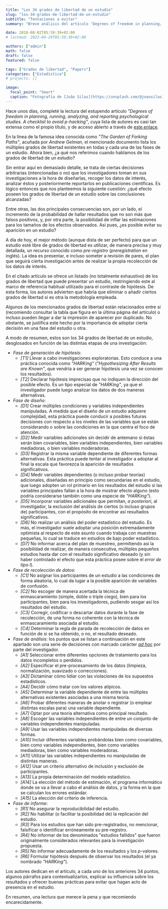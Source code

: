 ```yaml
---
title: "Los 34 grados de libertad de un estudio"
slug: "los-34-grados-de-libertad-de-un-estudio"
subtitle: "Tentaciones a evitar"
summary: "Breve análisis del artículo 'Degrees of freedom in planning, running, analyzing, and reporting psychological studies. A checklist to avoid p-hacking'."

date: 2018-08-02T05:59:39+02:00
# lastmod: 2023-04-29T05:59:39+02:00

authors: ["admin"]
math: false
draft: false
featured: false

tags: ["Grados de libertad", "Papers"]
categories: ["Estadística"]
# projects: []

image:
  focal_point: "Smart"
  caption: "Fotografía de [João Silas](https://unsplash.com/@joaosilas), disponible en [Unsplash](https://unsplash.com/photos/I_LgQ8JZFGE)."
---
```


Hace unos días, completé la lectura del estupendo artículo *"Degrees of freedom in planning, running, analyzing, and reporting psychological studies. A checklist to avoid p-hacking"*, cuya lista de autores es casi tan extensa como el propio título, y de acceso abierto a través de [este enlace](http://journal.frontiersin.org/article/10.3389/fpsyg.2016.01832/abstract). 

En la línea de la famosa idea conocida como *"The Garden of Forking Paths"*, acuñada por *Andrew Gelman*, el mencionado documento lista los múltiples grados de libertad existentes en todas y cada una de las fases de un estudio. Ahora bien, ¿a qué nos referimos cuando hablamos de los grados de libertad de un estudio? 

Sin entrar aquí en demasiado detalle, se trata de ciertas decisiones arbitrarias (intencionadas o no) que los investigadores toman en sus investigaciones a la hora de diseñarlas, recoger los datos de interés, analizar éstos y posteriormente reportarlos en publicaciones científicas. Es lógico entonces que nos planteemos la siguiente cuestión: ¿qué efecto poseen los grados de libertad de un estudio sobre las conclusiones alcanzadas? 

Entre otras, las dos principales consecuencias son, por un lado, el incremento de la probabilidad de hallar resultados que no son más que falsos positivos, y, por otra parte, la posibilidad de inflar las estimaciones para los tamaños de los efectos observados. Así pues, ¿es posible evitar su aparición en un estudio? 

A día de hoy, el mejor método (aunque dista de ser perfecto) para que un estudio esté libre de grados de libertad es utilizar, de manera precisa y muy detallada, un recurso conocido como *pre-registro* (*preregistration* en inglés). La idea es presentar, e incluso someter a revisión de pares, el plan que seguirá cierta investigación antes de realizar la propia recolección de los datos de interés.

En el citado artículo se ofrece un listado (no totalmente exhaustivo) de los grados de libertad que puede presentar un estudio, restringiendo este al marco de referencia habitual utilizado para el contraste de hipótesis. De esta forma, los autores advierten que habría que eliminar o añadir ciertos grados de libertad si es otra la metodología empleada.

Algunos de los mencionados grados de libertad están relacionados entre sí (recomiendo consultar la tabla que figura en la última página del artículo) o incluso pueden llegar a dar la impresión de aparecer por duplicado. No obstante, se justifica este hecho por la importancia de adoptar cierta decisión en una fase del estudio u otra.

A modo de resumen, estos son los 34 grados de libertad de un estudio, desglosados en función de las distintas etapas de una investigación:

- *Fase de generación de hipótesis*:
    - *[T1]* Llevar a cabo investigaciones exploratorias. Esto conduce a una práctica conocida como *"HARKing"* (*"Hypothesizing After Results are Known"*, que vendría a ser generar hipótesis una vez se conocen los resultados).
    - *[T2]* Declarar hipótesis imprecisas que no indiquen la dirección del posible efecto. Es un tipo especial de *"HARKing"*, ya que el investigador puede luego analizar los datos de dos maneras alternativas.
- *Fase de diseño*:
    - *[D1]* Crear múltiples condiciones y variables independientes manipuladas. A medida que el diseño de un estudio adquiere complejidad, esta práctica puede conducir a posibles futuras decisiones con respecto a los niveles de las variables que se están considerando o sobre las condiciones en la que centra el foco de atención.
    - *[D2]* Medir variables adicionales sin decidir de antemano si éstas serán bien covariables, bien variables independientes, bien variables mediadoras, o bien variables moderadoras.
    - *[D3]* Registrar la misma variable dependiente de diferentes formas alternativas. Esta práctica puede tentar al investigador a adoptar al final la escala que favorezca la aparición de resultados significativos.
    - *[D4]* Medir variables dependientes (o incluso probar teorías) adicionales, diseñadas en principio como secundarias en el estudio, que luego adopten un rol primario en los resultados del estudio si las variables principales fallan a la hora de mostrar efecto alguno (esto podría considerarse también como una especie de *"HARKing"*).
    - *[D5]* Incorporar variables adicionales que permitan, *a posteriori*, al investigador, la exclusión del análisis de ciertos (o incluso grupos de) participantes, con el propósito de encontrar así resultados significativos.
    - *[D6]* No realizar un análisis del poder estadístico del estudio. Es más, el investigador suele adoptar una posición extremadamente optimista al respecto de este asunto cuando trabaja con muestras pequeñas, lo cual se traduce en estudios de bajo poder estadístico.
    - *[D7]* No informar acerca del plan de muestreo, permitiendo así la posibilidad de realizar, de manera consecutiva, múltiples pequeños estudios hasta dar con el resultado significativo deseado (y sin haber controlado el efecto que esta práctica posee sobre el *error de tipo I*).
- *Fase de recolección de datos*:
    - *[C1]* No asignar los participantes de un estudio a las condiciones de forma aleatoria, lo cual da lugar a la posible aparición de variables de confusión.
    - *[C2]* No escoger de manera acertada la técnica de enmascaramiento (simple, doble o triple ciego), bien para los participantes, bien para los investigadores, pudiendo sesgar así los resultados del estudio.
    - *[C3]* Corregir, codificar o descartar datos durante la fase de recolección, de una forma no coherente con la técnica de enmascaramiento asociada al estudio.
    - *[C4]* Determinar la regla de parada de recolección de datos en función de si se ha obtenido, o no, el resultado deseado.
- *Fase de análisis*: los puntos que se listan a continuación en este apartado son una serie de decisiones con marcado carácter [*ad hoc*](https://es.wikipedia.org/wiki/Ad_hoc) por parte del investigador.
    - *[A1]* Seleccionar entre diferentes opciones de tratamiento para los datos incompletos o perdidos.
    - *[A2]* Especificar el pre-procesamiento de los datos (limpieza, normalización, suavizado o correcciones).
    - *[A3]* Dictaminar cómo lidiar con las violaciones de los supuestos estadísticos.
    - *[A4]* Decidir cómo tratar con los valores atípicos.
    - *[A5]* Determinar la variable dependiente de entre las múltiples alternativas existentes asociadas a una misma teoría.
    - *[A6]* Probar diferentes maneras de anotar o registrar (o emplear distintas escalas para) una variable dependiente.
    - *[A7]* Optar por una teoría alternativa como principal resultado.
    - *[A8]* Escoger las variables independientes de entre un conjunto de variables independientes manipuladas.
    - *[A9]* Usar las variables independientes manipuladas de diversas formas.
    - *[A10]* Incluir diferentes variables probándolas bien como covariables, bien como variables independientes, bien como variables mediadoras, bien como variables moderadoras.
    - *[A11]* Utilizar las variables independientes no manipuladas de distintas maneras.
    - *[A12]* Usar un criterio alternativo de inclusión y exclusión de participantes.
    - *[A13]* La propia determinación del modelo estadístico.
    - *[A14]* La elección del método de estimación, el programa informático donde se va a llevar a cabo el análisis de datos, y la forma en la que se calculan los errores estándar.
    - *[A15]* La elección del criterio de inferencia.
- *Fase de informe*:
    - *[R1]* No asegurar la reproducibilidad del estudio.
    - *[R2]* No habilitar (o facilitar la posibilidad de) la replicación del estudio.
    - *[R3]* Para los estudios que han sido pre-registrados, no mencionar, falsificar o identificar erróneamente su pre-registro.
    - *[R4]* No informar de los denominados "estudios fallidos" que fueron originalmente considerados relevantes para la investigación propuesta.
    - *[R5]* No informar adecuadamente de los resultados y los *p*-valores.
    - *[R6]* Formular hipótesis después de observar los resultados (el ya nombrado *"HARKing"*).

Los autores dedican en el artículo, a cada uno de los anteriores 34 puntos, algunos párrafos para contextualizarlos, explicar su influencia sobre los resultados y ofrecer buenas prácticas para evitar que hagan acto de presencia en el estudio.

En resumen, una lectura que merece la pena y que recomiendo encarecidamente.
